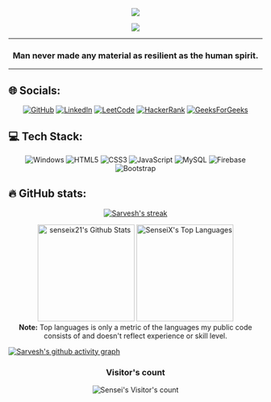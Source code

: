 <!--## 💫 About Me:-->
<p align="center">
  <img src="https://user-images.githubusercontent.com/79782433/195537454-75cb0d98-630c-442f-87aa-196e69b59bb2.svg">
</p>

<p align="center">
  <a href="https://github.com/senseix21/readme-typing-svg"><img src="https://readme-typing-svg.demolab.com/?lines=Python%20Developer!;4%2B%20years%20of%20Coding%20Experience!%20;Experienced%20Web%20Developer!%20;Always%20learning%20new%20things!%20&font=Fira%20Code&center=true&width=440&height=45&color=f75c7e&vCenter=true&size=22&pause=1000"></a>
</p>

---

<h3 quote align='center'>Man never made any material as resilient as the human spirit.</h3 quote>

---

## 🌐 Socials:

<p align="center">
  <a href="https://github.com/senseix21">
  <img src="https://img.shields.io/badge/GitHub-100000?style=for-the-badge&logo=github&logoColor=white" alt="GitHub"></a>
  <a href="https://www.linkedin.com/in/sarvesh-mankar/">
  <img src="https://img.shields.io/badge/linkedin-%230077B5.svg?style=for-the-badge&logo=linkedin&logoColor=white" alt="LinkedIn"></a>
  <a href="https://leetcode.com/sarvesh_mankar/">
  <img src="https://img.shields.io/badge/LeetCode-000000?style=for-the-badge&logo=LeetCode&logoColor=#d16c06" alt="LeetCode"></a>
  <a href="https://www.hackerrank.com/mankarsarvesh251/">
  <img src="https://img.shields.io/badge/-Hackerrank-00CC00?style=for-the-badge&logo=HackerRank&logoColor=white" alt="HackerRank"></a>
  <!-- <a href="https://www.codewars.com/users/SarveshMankar/">
  <img src="https://img.shields.io/badge/Codewars-CC0000?style=for-the-badge&logo=codewars&logoColor=black" alt="Codewars"></a> -->
  <!-- <a href="https://www.codechef.com/users/mankarsarvesh/">
  <img src="https://img.shields.io/badge/CodeChef-%23964B00.svg?style=for-the-badge&logo=CodeChef&logoColor=white" alt="CodeChef"></a> -->
  <a href="https://auth.geeksforgeeks.org/user/sarveshmankar2543/">
  <img src="https://img.shields.io/badge/GeeksForGeeks-239120?style=for-the-badge&logo=GeeksForGeeks&logoColor=white" alt="GeeksForGeeks"></a>
</p>
  
  
## 💻 Tech Stack:

<p align="center">
    <img src="https://img.shields.io/badge/Windows-33ccff?style=for-the-badge&logo=windows&logoColor=white" alt="Windows">
    <img src="https://img.shields.io/badge/HTML5-E34F26?style=for-the-badge&logo=html5&logoColor=white" alt="HTML5">
    <img src="https://img.shields.io/badge/CSS3-1572B6?style=for-the-badge&logo=css3&logoColor=white" alt="CSS3">
    <img src="https://img.shields.io/badge/JavaScript-F7DF1E?style=for-the-badge&logo=javascript&logoColor=black" alt="JavaScript">
    <img src="https://img.shields.io/badge/MySQL-005C84?style=for-the-badge&logo=mysql&logoColor=white" alt="MySQL">
    <img src="https://img.shields.io/badge/firebase-ffff00?style=for-the-badge&logo=firebase&logoColor=black" alt="Firebase">
    <img src="https://img.shields.io/badge/Bootstrap-563D7C?style=for-the-badge&logo=bootstrap&logoColor=white" alt="Bootstrap">
</p>

## 🔥 GitHub stats:

<!-- GitHub Readme Streak Stats -->
<p align="center">
  <a href="https://github.com/senseix21">
    <img title="🔥 Get streak stats for your profile at git.io/streak-stats" alt="Sarvesh's streak" src="https://streak-stats.demolab.com/?user=senseix21&layout=compact&theme=react&hide_border=true&bg_color=1F222E&title_color=F85D7F&icon_color=F8D866"/>
  </a>
</p>

<p align="center">
  <a href="https://github.com/senseix21"><img alt="senseix21's Github Stats" src="https://github-readme-stats.vercel.app/api?username=senseix21&show_icons=true&include_all_commits=true&count_private=true&theme=react&hide_border=true&bg_color=1F222E&title_color=F85D7F&rank_icon=github&icon_color=F8D866" height="192px"/></a>
  <a href="https://github.com/SarveshMankar"><img alt="SenseiX's Top Languages" src="https://github-readme-stats.vercel.app/api/top-langs/?username=senseix21&layout=compact&theme=react&hide_border=true&bg_color=1F222E&title_color=F85D7F&icon_color=F8D866&hide=HTML,Jupyter%20Notebook" height="192px"/></a>

  <br/>
  <b>Note:</b> Top languages is only a metric of the languages my public code consists of and doesn't reflect experience or skill level.
</p>


[![Sarvesh's github activity graph](https://github-readme-activity-graph.vercel.app/graph?username=senseix21&bg_color=1F222E&color=F8D866&line=F85D7F&point=FFFFFF&area=true&hide_border=true)](https://github.com/senseix21/github-readme-activity-graph)

<h3 align="center">Visitor's count</h3>
<p align="center"><img src="https://profile-counter.glitch.me/{senseix21}/count.svg/" alt="Sensei's Visitor's count" /></p>

